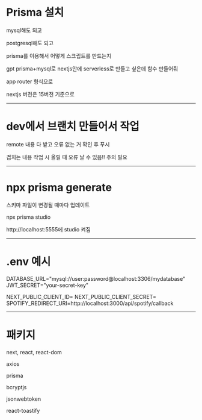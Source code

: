 # Prisma 설치

mysql해도 되고

postgresql해도 되고

prisma를 이용해서 어떻게 스크립트를 만드는지

gpt prisma+mysql로 nextjs안에 serverless로 만들고 싶은데 함수 만들어줘

app router 형식으로

nextjs 버전은 15버전 기준으로

---

# dev에서 브랜치 만들어서 작업

remote 내용 다 받고 오류 없는 거 확인 후 푸시

겹치는 내용 작업 시 올릴 때 오류 날 수 있음!! 주의 필요

---
# npx prisma generate

스키마 파일이 변경될 때마다 업데이트

npx prisma studio

http://localhost:5555에 studio 켜짐

---

# .env 예시

DATABASE_URL="mysql://user:password@localhost:3306/mydatabase"
JWT_SECRET="your-secret-key"

NEXT_PUBLIC_CLIENT_ID=
NEXT_PUBLIC_CLIENT_SECRET=
SPOTIFY_REDIRECT_URI=http://localhost:3000/api/spotify/callback

---

# 패키지

next, react, react-dom

axios

prisma

bcryptjs

jsonwebtoken

react-toastify
